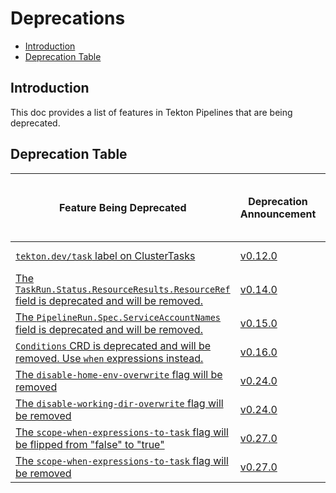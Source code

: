 <!--
---
linkTitle: "Deprecations"
weight: 5000
---
-->

# Deprecations

- [Introduction](#introduction)
- [Deprecation Table](#deprecation-table)

## Introduction

This doc provides a list of features in Tekton Pipelines that are
being deprecated.

## Deprecation Table

| Feature Being Deprecated                                                                                                                      | Deprecation Announcement                                                     | [API Compatibility Policy](https://github.com/tektoncd/pipeline/tree/main/api_compatibility_policy.md) | Earliest Date or Release of Removal |
| ------------------------                                                                                                                      | ------------------------                                                     | -------------------------------------------------------------------------------------------------------- | ------------------------            |
| [`tekton.dev/task` label on ClusterTasks](https://github.com/tektoncd/pipeline/issues/2533)                                                   | [v0.12.0](https://github.com/tektoncd/pipeline/releases/tag/v0.12.0)         | Beta                                                                                                     | January 30 2021                     |
| [The `TaskRun.Status.ResourceResults.ResourceRef` field is deprecated and will be removed.](https://github.com/tektoncd/pipeline/issues/2694) | [v0.14.0](https://github.com/tektoncd/pipeline/releases/tag/v0.14.0)         | Beta                                                                                                     | April 30 2021                       |
| [The `PipelineRun.Spec.ServiceAccountNames` field is deprecated and will be removed.](https://github.com/tektoncd/pipeline/issues/2614)       | [v0.15.0](https://github.com/tektoncd/pipeline/releases/tag/v0.15.0)         | Beta                                                                                                     | May 15 2021                         |
| [`Conditions` CRD is deprecated and will be removed. Use `when` expressions instead.](https://github.com/tektoncd/community/blob/main/teps/0007-conditions-beta.md)       | [v0.16.0](https://github.com/tektoncd/pipeline/releases/tag/v0.16.0)         | Alpha                                                                                                     | Nov 02 2020                         |
| [The `disable-home-env-overwrite` flag will be removed](https://github.com/tektoncd/pipeline/issues/2013)                                     | [v0.24.0](https://github.com/tektoncd/pipeline/releases/tag/v0.24.0)         | Beta                                                                                                     | February 10 2022                    |
| [The `disable-working-dir-overwrite` flag will be removed](https://github.com/tektoncd/pipeline/issues/1836)                                  | [v0.24.0](https://github.com/tektoncd/pipeline/releases/tag/v0.24.0)         | Beta                                                                                                     | February 10 2022                    |
| [The `scope-when-expressions-to-task` flag will be flipped from "false" to "true"](https://github.com/tektoncd/pipeline/issues/1836)          | [v0.27.0](https://github.com/tektoncd/pipeline/releases/tag/v0.27.0)         | Beta                                                                                                     | February 10 2022                    |
| [The `scope-when-expressions-to-task` flag will be removed](https://github.com/tektoncd/pipeline/issues/1836)                                 | [v0.27.0](https://github.com/tektoncd/pipeline/releases/tag/v0.27.0)         | Beta                                                                                                     | March 10 2022                       |
